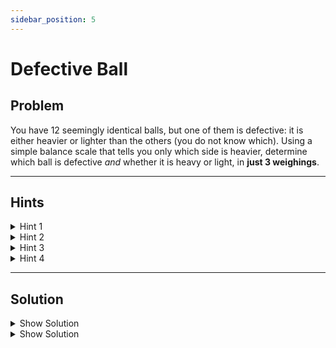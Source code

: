 ```yaml
---
sidebar_position: 5
---
```


# Defective Ball

## Problem

<p style={{ fontSize: "1.2rem", fontStyle: "italic" }}>

You have 12 seemingly identical balls, but one of them is defective: it is either heavier or lighter than the others (you do not know which). Using a simple balance scale that tells you only which side is heavier, determine which ball is defective *and* whether it is heavy or light, in **just 3 weighings**.

</p>

---

## Hints

<details>
  <summary>Hint 1</summary>

  Think about how you would solve a very small problem: suppose you had 3 balls, where you suspect that ball 1 and ball 2 might be light and ball 3 might be heavy. How could you identify the defective ball in just one weighing?
</details>

<details>
  <summary>Hint 2</summary>

  Now level up to 9 balls where you know one is heavier than the rest. Try to solve that in 2 weighings. Notice the pattern of splitting into three equal groups and isolating the odd one.
</details>

<details>
  <summary>Hint 3</summary>

  The pattern is to **divide the balls into three groups of equal size**, and keep applying the weighing to eliminate 2/3 of the possibilities until you hit a base case you can finish.
</details>

<details>
  <summary>Hint 4</summary>

  However, for the 12-ball problem it is trickier: after the first weighing, you must *mix* the suspects in the second weighing — combining balls suspected of being light, balls suspected of being heavy, and some known good balls. This is essential because, unlike the smaller problems, the defective's direction (heavy or light) is still unknown after the first weighing.
</details>

---

## Solution

<details>
  <summary className="show-sol">Show Solution</summary>

  See answer below
</details>

<details>
  <summary className="show-sol">Show Solution</summary>

![Decision Tree for Defective Ball](/img/2-2-defective-ball.png)

Solution: This weighing problem is another classic brain teaser and is still being asked by many interviewers. The total number of balls often ranges from 8 to more than 100. Here we use *n = 12* to show the fundamental approach. The key is to separate the original group (as well as any intermediate subgroups) into three sets instead of two. The reason is that the comparison of the first two groups always gives information about the third group.

Considering that the solution is wordy to explain, a tree diagram shows the approach in detail. Label the balls 1 through 12 and separate them into three groups with 4 balls each. Weigh balls 1, 2, 3, 4 against balls 5, 6, 7, 8. Then we go on to explore two possible scenarios: two groups balance, as expressed using an "=" sign, or 1, 2, 3, 4 are lighter than 5, 6, 7, 8, as expressed using a "\<" sign. There is no need to explain the scenario that 1, 2, 3, 4 are heavier than 5, 6, 7, 8. 

(On the above statement, there is no need to explain for the heavier scenario as it is just a matter of symmetry. Nothing makes the 1, 2, 3, 4 or 5, 6, 7, 8 labels special. If 1, 2,3, 4 are heavier than 5, 6, 7, 8, let's just exchange the labels of these two groups. Again we have the case
of 1, 2, 3, 4 being lighter than 5, 6, 7, 8.)

If the two groups balance, this immediately tells us that the defective ball is in 9, 10, 11, or 12, and it is either lighter (L) or heavier (H) than other balls. Then we take 9, 10, and 11 from group 3 and compare balls 9, 10 with 8, 11. Here we have already figured out that 8 is a normal ball. If 9, 10 are lighter, it must mean either 9 or 10 is L or 11 is H. In which case, we just compare 9 with 10. If 9 is lighter, 9 is the defective one and it is L; if 9 and 10 balance, then 11 must be defective and H; if 9 is heavier, 10 is the defective one and it is L. If 9, 10 and 8, 11 balance, 12 is the defective one. If 9, 10 is heavier, then either 9 or 10 is H, or 11 is L.

You can easily follow the tree in Figure 2.1 for further analysis, and it is clear from the tree that all possible scenarios can be resolved in 3 measurements.

</details>



